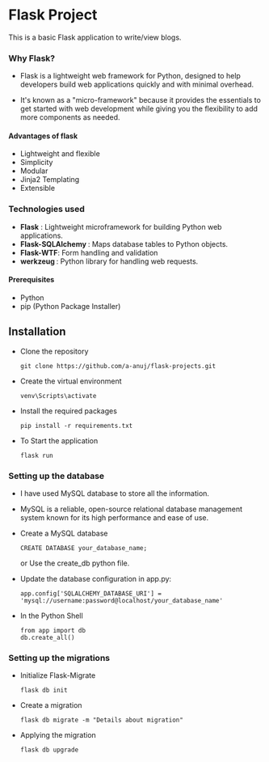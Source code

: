 # Flask Project
This is a basic Flask application to write/view blogs.

### Why Flask?
- Flask is a lightweight web framework for Python, designed to help developers build web applications quickly and with minimal overhead. 
  
- It's known as a "micro-framework" because it provides the essentials to get started with web development while giving you the flexibility to add more components as needed.

#### Advantages of flask
- Lightweight and flexible
- Simplicity
- Modular
- Jinja2 Templating
- Extensible

### Technologies used
- <strong>Flask</strong> : Lightweight microframework for building Python web applications.
- <strong>Flask-SQLAlchemy </strong>: Maps database tables to Python objects.
- <strong>Flask-WTF</strong>: Form handling and validation
- <strong>werkzeug </strong>: Python library for handling web requests.

#### Prerequisites
- Python
- pip (Python Package Installer)

## Installation
- Clone the repository
  ```
  git clone https://github.com/a-anuj/flask-projects.git
  ```
- Create the virtual environment
  ```
  venv\Scripts\activate
  ```
- Install the required packages
  ```
  pip install -r requirements.txt
  ```
- To Start the application
  ```
  flask run
  ```

### Setting up the database
- I have used MySQL database to store all the information.
  
- MySQL is a reliable, open-source relational database management system known for its high performance and ease of use.

- Create a MySQL database
  ```
  CREATE DATABASE your_database_name;
  ```
  or Use the create_db python file.

- Update the database configuration in app.py:
  ```
  app.config['SQLALCHEMY_DATABASE_URI'] = 'mysql://username:password@localhost/your_database_name'
  ```

- In the Python Shell
  ```
  from app import db
  db.create_all()
  ```

### Setting up the migrations
- Initialize Flask-Migrate
    ```
    flask db init
    ```
- Create a migration
  ```
  flask db migrate -m "Details about migration"
  ```
- Applying the migration
  ```
  flask db upgrade
  ```

